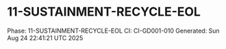 # 11-SUSTAINMENT-RECYCLE-EOL
Phase: 11-SUSTAINMENT-RECYCLE-EOL
CI: CI-GD001-010
Generated: Sun Aug 24 22:41:21 UTC 2025
